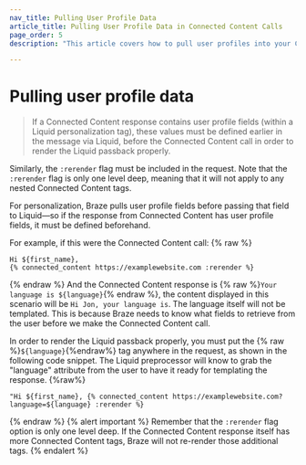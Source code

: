 ```yaml
---
nav_title: Pulling User Profile Data
article_title: Pulling User Profile Data in Connected Content Calls
page_order: 5
description: "This article covers how to pull user profiles into your Connected Content calls, and best practices involving Liquid templating."

---
```


# Pulling user profile data

> If a Connected Content response contains user profile fields (within a Liquid personalization tag), these values must be defined earlier in the message via Liquid, before the Connected Content call in order to render the Liquid passback properly. 

Similarly, the `:rerender` flag must be included in the request. Note that the `:rerender` flag is only one level deep, meaning that it will not apply to any nested Connected Content tags.

For personalization, Braze pulls user profile fields before passing that field to Liquid—so if the response from Connected Content has user profile fields, it must be defined beforehand. 

For example, if this were the Connected Content call:
{% raw %}
```liquid
Hi ${first_name},
{% connected_content https://examplewebsite.com :rerender %}
```
{% endraw %}
And the Connected Content response is {% raw %}`Your language is ${language}`{% endraw %}, the content displayed in this scenario will be `Hi Jon, your language is`. The language itself will not be templated. This is because Braze needs to know what fields to retrieve from the user before we make the Connected Content call.

In order to render the Liquid passback properly, you must put the {% raw %}`${language}`{%endraw%} tag anywhere in the request, as shown in the following code snippet. The Liquid preprocessor will know to grab the "language" attribute from the user to have it ready for templating the response.
{%raw%}
```liquid
"Hi ${first_name}, {% connected_content https://examplewebsite.com?language=${language} :rerender %}
```
{% endraw %}
{% alert important %}
Remember that the `:rerender` flag option is only one level deep. If the Connected Content response itself has more Connected Content tags, Braze will not re-render those additional tags.
{% endalert %}
